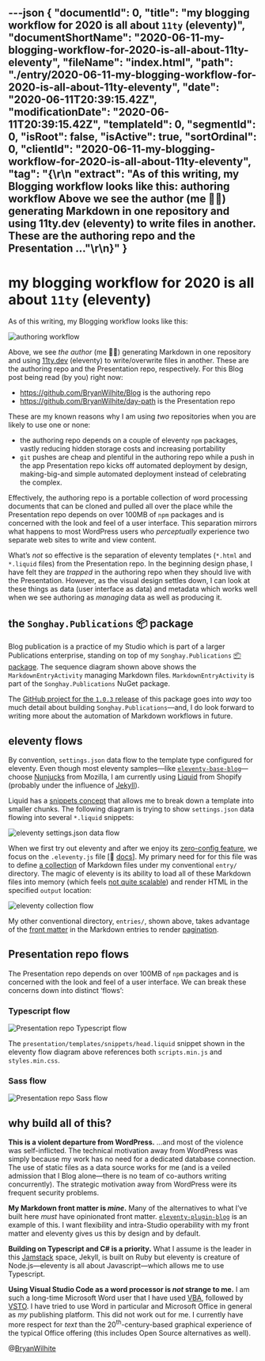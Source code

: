 ---json
{
  "documentId": 0,
  "title": "my blogging workflow for 2020 is all about `11ty` (eleventy)",
  "documentShortName": "2020-06-11-my-blogging-workflow-for-2020-is-all-about-11ty-eleventy",
  "fileName": "index.html",
  "path": "./entry/2020-06-11-my-blogging-workflow-for-2020-is-all-about-11ty-eleventy",
  "date": "2020-06-11T20:39:15.42Z",
  "modificationDate": "2020-06-11T20:39:15.42Z",
  "templateId": 0,
  "segmentId": 0,
  "isRoot": false,
  "isActive": true,
  "sortOrdinal": 0,
  "clientId": "2020-06-11-my-blogging-workflow-for-2020-is-all-about-11ty-eleventy",
  "tag": "{\r\n  \"extract\": \"As of this writing, my Blogging workflow looks like this: authoring workflow Above we see the author (me ✍🏾) generating Markdown in one repository and using 11ty.dev (eleventy) to write files in another. These are the authoring repo and the Presentation …\"\r\n}"
}
---

# my blogging workflow for 2020 is all about `11ty` (eleventy)

As of this writing, my Blogging workflow looks like this:

![authoring workflow](../presentation/image/day-path-2020-06-11-14-56-01.png)

Above, we see _the author_ (me ✍🏾) generating Markdown in one repository and using [11ty.dev](https://www.11ty.dev/) (eleventy) to write/overwrite files in another. These are the authoring repo and the Presentation repo, respectively. For this Blog post being read (by you) right now:

- <https://github.com/BryanWilhite/Blog> is the authoring repo
- <https://github.com/BryanWilhite/day-path> is the Presentation repo

These are my known reasons why I am using _two_ repositories when you are likely to use one or none:

- the authoring repo depends on a couple of eleventy `npm` packages, vastly reducing hidden storage costs and increasing portability
- `git` pushes are cheap and plentiful in the authoring repo while a push in the app Presentation repo kicks off automated deployment by design, making-big-and simple automated deployment instead of celebrating the complex.

Effectively, the authoring repo is a portable collection of word processing documents that can be cloned and pulled all over the place while the Presentation repo depends on over 100MB of `npm` packages and is concerned with the look and feel of a user interface. This separation mirrors what happens to most WordPress users who _perceptually_ experience two separate web sites to write and view content.

What’s _not_ so effective is the separation of eleventy templates (`*.html` and `*.liquid` files) from the Presentation repo. In the beginning design phase, I have felt they are _trapped_ in the authoring repo when they should live with the Presentation. However, as the visual design settles down, I can look at these things as data (user interface as data) and metadata which works well when we see authoring as _managing_ data as well as producing it.

## the `Songhay.Publications` 📦 package

Blog publication is a practice of my Studio which is part of a larger Publications enterprise, standing on top of my `Songhay.Publications` [📦 package](https://www.nuget.org/packages/Songhay.Publications/). The sequence diagram shown above shows the `MarkdownEntryActivity` managing Markdown files. `MarkdownEntryActivity` is part of the `Songhay.Publications` NuGet package.

The [GitHub project for the `1.0.3` release](https://github.com/BryanWilhite/Songhay.Publications/projects/1) of this package goes into _way_ too much detail about building `Songhay.Publications`—and, I do look forward to writing more about the automation of Markdown workflows in future.

## eleventy flows

By convention, `settings.json` data flow to the template type configured for eleventy. Even though most eleventy samples—like [`eleventy-base-blog`](https://github.com/11ty/eleventy-base-blog)—choose [Nunjucks](https://mozilla.github.io/nunjucks/) from Mozilla, I am currently using [Liquid](https://shopify.github.io/liquid/) from Shopify (probably under the influence of [Jekyll](https://jekyllrb.com/)).

Liquid has a [snippets concept](https://shopify.dev/tutorials/develop-theme-templates#snippets) that allows me to break down a template into smaller chunks. The following diagram is trying to show `settings.json` data flowing into several `*.liquid` snippets:

![eleventy `settings.json` data flow](../presentation/image/day-path-2020-06-12-14-06-49.png)

When we first try out eleventy and after we enjoy its [zero-config feature](https://www.11ty.dev/docs/resources/#zero-config), we focus on the `.eleventy.js` file [📖 [docs](https://www.11ty.dev/docs/config/)]. My primary need for for this file was to define [a collection](https://www.11ty.dev/docs/collections/) of Markdown files under my conventional `entry/` directory. The magic of eleventy is its ability to load all of these Markdown files into memory (which feels [not quite scalable](https://github.com/11ty/eleventy/issues/695#issuecomment-532896598)) and render HTML in the specified `output` location:

![eleventy collection flow](../presentation/image/day-path-2020-06-12-14-10-28.png)

My other conventional directory, `entries/`, shown above, takes advantage of the [front matter](https://www.11ty.dev/docs/data-frontmatter/) in the Markdown entries to render [pagination](https://www.11ty.dev/docs/pagination/#paging-a-collection).

## Presentation repo flows

The Presentation repo depends on over 100MB of `npm` packages and is concerned with the look and feel of a user interface. We can break these concerns down into distinct ‘flows’:

### Typescript flow

![Presentation repo Typescript flow](../presentation/image/day-path-2020-06-11-19-59-11.png)

The `presentation/templates/snippets/head.liquid` snippet shown in the eleventy flow diagram above references both `scripts.min.js` and `styles.min.css`.

### Sass flow

![Presentation repo Sass flow](../presentation/image/day-path-2020-06-11-20-05-03.png)

## why build all of this?

**This is a violent departure from WordPress.** …and most of the violence was self-inflicted. The technical motivation away from WordPress was simply because my work has no need for a dedicated database connection. The use of static files as a data source works for me (and is a veiled admission that I Blog alone—there is no team of co-authors writing concurrently). The strategic motivation away from WordPress were its frequent security problems.

**My Markdown front matter is _mine_.** Many of the alternatives to what I’ve built here _must_ have opinionated front matter. [`eleventy-plugin-blog`](https://github.com/sielay/eleventy-plugin-blog) is an example of this. I want flexibility and intra-Studio operability with my front matter and eleventy gives us this by design and by default.

**Building on Typescript and C# is a priority.** What I assume is the leader in this [Jamstack](https://jamstack.org/) space, Jekyll, is built on Ruby but eleventy is creature of Node.js—eleventy is all about Javascript—which allows me to use Typescript.

**Using Visual Studio Code as a word processor is _not_ strange to me.** I am such a long-time Microsoft Word user that I have used [VBA](https://docs.microsoft.com/en-us/office/vba/library-reference/concepts/getting-started-with-vba-in-office), followed by [VSTO](https://docs.microsoft.com/en-us/visualstudio/vsto/office-solutions-development-overview-vsto?view=vs-2019). I have tried to use Word in particular and Microsoft Office in general as _my_ publishing platform. This did not work out for me. I currently have more respect for _text_ than the 20<sup>th</sup>-century-based graphical experience of the typical Office offering (this includes Open Source alternatives as well).

@[BryanWilhite](https://twitter.com/BryanWilhite)
